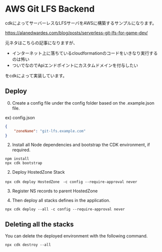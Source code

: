 # AWS Git LFS Backend
cdkによってサーバーレスなLFSサーバをAWSに構築するサンプルになります。

https://alanedwardes.com/blog/posts/serverless-git-lfs-for-game-dev/

元ネタはこちらの記事になりますが、
- インターネット上に落ちているcloudformationのコードをいきなり実行するのは怖い
- ついでなのでApiエンドポイントにカスタムドメインを付与したい

をcdkによって実装しています。


## Deploy

0. Create a config file under the config folder based on the .example.json file.

ex) config.json
```json
{
    "zoneName": "git-lfs.example.com"
}
```

2. Install all Node dependencies and bootstrap the CDK environment, if required.
```
npm install
npx cdk bootstrap 
```

2. Deploy HostedZone Stack
```
npx cdk deploy HostedZone　-c config --require-approval never
```

3. Register NS records to parent HostedZone

4. Then deploy all stacks defines in the application.
```
npx cdk deploy --all -c config --require-approval never
```

## Deleting all the stacks
You can delete the deployed environment with the following command. 
```
npx cdk destroy --all
```
